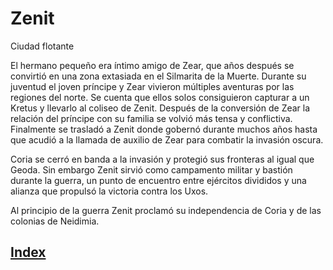 # Zenit

Ciudad flotante

El hermano pequeño era íntimo amigo de Zear, que años después se convirtió en una zona extasiada en el Silmarita de la Muerte. Durante su juventud el joven príncipe y Zear vivieron múltiples aventuras por las regiones del norte. Se cuenta que ellos solos consiguieron capturar a un Kretus y llevarlo al coliseo de Zenit. Después de la conversión de Zear la relación del príncipe con su familia se volvió más tensa y conflictiva. Finalmente se trasladó a Zenit donde gobernó durante muchos años hasta que acudió a la llamada de auxilio de Zear para combatir la invasión oscura.

Coria se cerró en banda a la invasión y protegió sus fronteras al igual que Geoda. Sin embargo Zenit sirvió como campamento militar y bastión durante la guerra, un punto de encuentro entre ejércitos divididos y una alianza que propulsó la victoria contra los Uxos.

Al principio de la guerra Zenit proclamó su independencia de Coria y de las colonias de Neidimia.

## [Index](./README.md)